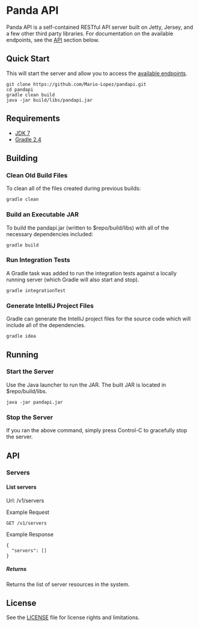 Panda API
=========

Panda API is a self-contained RESTful API server built on Jetty, Jersey, and a few other third party libraries.
For documentation on the available endpoints, see the [API](#api) section below.

## Quick Start
This will start the server and allow you to access the [available endpoints](#api).  

```console  
git clone https://github.com/Mario-Lopez/pandapi.git  
cd pandapi  
gradle clean build  
java -jar build/libs/pandapi.jar  
```

## Requirements
* [JDK 7](http://www.oracle.com/technetwork/java/javase/downloads/jdk7-downloads-1880260.html)
* [Gradle 2.4](https://gradle.org/downloads/)

## Building
### Clean Old Build Files
To clean all of the files created during previous builds:
  
```console
gradle clean  
```

### Build an Executable JAR
To build the pandapi.jar (written to $repo/build/libs) with all of the necessary dependencies included:
  
```console
gradle build  
```

### Run Integration Tests
A Gradle task was added to run the integration tests against a locally running server (which
Gradle will also start and stop).
  
```console
gradle integrationTest  
```

### Generate IntelliJ Project Files
Gradle can generate the IntelliJ project files for the source code which will include all of the dependencies.
  
```console  
gradle idea
```

## Running
### Start the Server
Use the Java launcher to run the JAR.  The built JAR is located in $repo/build/libs.
  
```console
java -jar pandapi.jar  
```

### Stop the Server
If you ran the above command, simply press Control-C to gracefully stop the server.

## API
### Servers
#### List servers
Url: /v1/servers
  
Example Request  
```
GET /v1/servers
```
Example Response  
```
{
  "servers": []
}
```
##### Returns
Returns the list of server resources in the system.

## License
See the [LICENSE](LICENSE.txt) file for license rights and limitations.
